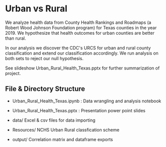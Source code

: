 # Urban vs Rural

We analyze health data from County Health Rankings and Roadmaps (a Robert Wood Johnson Foundation program) for Texas counties in the year 2019. We hypothesize that health outcomes for urban counties are better than rural.

In our analysis we discover the CDC's URCS for urban and rural county classification and extend our classification accordingly. We run analysis on both sets to reject our null hypothesis. 

See slideshow Urban_Rural_Health_Texas.pptx for further summarization of project.

## File & Directory Structure

* Urban_Rural_Health_Texas.ipynb : Data wrangling and analysis notebook
* Urban_Rural_Health_Texas.pptx  : Presentation power point slides 

* data/       Excel & csv files for data importing
* Resources/  NCHS Urban Rural classfication scheme
* output/     Correlation matrix and dataframe exports
